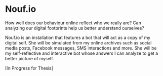 # Nouf.io

How well does our behaviour online reflect who we really are? Can analyzing our digital footprints help us better understand ourselves?

Nouf.io is an installation that features a bot that will act as a copy of my digital self. She will be simulated from my online archives such as social media posts, Facebook messages, SMS interactions and more. She will be my self-reflective and interactive bot whose answers I can analyze to get a better picture of myself. 

[In Progress for Thesis]
